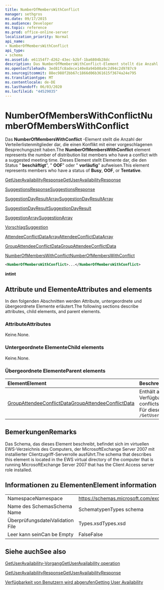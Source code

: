 ```yaml
---
title: NumberOfMembersWithConflict
manager: sethgros
ms.date: 09/17/2015
ms.audience: Developer
ms.topic: reference
ms.prod: office-online-server
localization_priority: Normal
api_name:
- NumberOfMembersWithConflict
api_type:
- schema
ms.assetid: e61154f7-d262-43ec-b2bf-1ba6804b28dc
description: Das NumberOfMembersWithConflict-Element stellt die Anzahl der Verteilerlistenmitglieder dar, die einen Konflikt mit einer vorgeschlagenen Besprechungszeit haben. Dieses Element stellt Elemente dar, die den Status "beschäftigt", "OOF" oder "vorläufig" aufweisen.
ms.openlocfilehash: 3ed81fc8adece140e8a94b08a9c2d94c2d9787c9
ms.sourcegitcommit: 88ec988f2bb67c1866d06b361615f3674a24e795
ms.translationtype: MT
ms.contentlocale: de-DE
ms.lasthandoff: 06/03/2020
ms.locfileid: "44529035"
---
```

# <a name="numberofmemberswithconflict"></a><span data-ttu-id="05d37-104">NumberOfMembersWithConflict</span><span class="sxs-lookup"><span data-stu-id="05d37-104">NumberOfMembersWithConflict</span></span>

<span data-ttu-id="05d37-105">Das **NumberOfMembersWithConflict** -Element stellt die Anzahl der Verteilerlistenmitglieder dar, die einen Konflikt mit einer vorgeschlagenen Besprechungszeit haben.</span><span class="sxs-lookup"><span data-stu-id="05d37-105">The **NumberOfMembersWithConflict** element represents the number of distribution list members who have a conflict with a suggested meeting time.</span></span> <span data-ttu-id="05d37-106">Dieses Element stellt Elemente dar, die den Status " **beschäftigt**", " **OOF**" oder " **vorläufig**" aufweisen.</span><span class="sxs-lookup"><span data-stu-id="05d37-106">This element represents members who have a status of **Busy**, **OOF**, or **Tentative**.</span></span>
  
[<span data-ttu-id="05d37-107">GetUserAvailabilityResponse</span><span class="sxs-lookup"><span data-stu-id="05d37-107">GetUserAvailabilityResponse</span></span>](getuseravailabilityresponse.md)
  
[<span data-ttu-id="05d37-108">SuggestionsResponse</span><span class="sxs-lookup"><span data-stu-id="05d37-108">SuggestionsResponse</span></span>](suggestionsresponse.md)
  
[<span data-ttu-id="05d37-109">SuggestionDayResultArray</span><span class="sxs-lookup"><span data-stu-id="05d37-109">SuggestionDayResultArray</span></span>](suggestiondayresultarray.md)
  
[<span data-ttu-id="05d37-110">SuggestionDayResult</span><span class="sxs-lookup"><span data-stu-id="05d37-110">SuggestionDayResult</span></span>](suggestiondayresult.md)
  
[<span data-ttu-id="05d37-111">SuggestionArray</span><span class="sxs-lookup"><span data-stu-id="05d37-111">SuggestionArray</span></span>](suggestionarray.md)
  
[<span data-ttu-id="05d37-112">Vorschlag</span><span class="sxs-lookup"><span data-stu-id="05d37-112">Suggestion</span></span>](suggestion.md)
  
[<span data-ttu-id="05d37-113">AttendeeConflictDataArray</span><span class="sxs-lookup"><span data-stu-id="05d37-113">AttendeeConflictDataArray</span></span>](attendeeconflictdataarray.md)
  
[<span data-ttu-id="05d37-114">GroupAttendeeConflictData</span><span class="sxs-lookup"><span data-stu-id="05d37-114">GroupAttendeeConflictData</span></span>](groupattendeeconflictdata.md)
  
[<span data-ttu-id="05d37-115">NumberOfMembersWithConflict</span><span class="sxs-lookup"><span data-stu-id="05d37-115">NumberOfMembersWithConflict</span></span>](numberofmemberswithconflict.md)
  
```xml
<NumberOfMembersWithConflict>...</NumberOfMembersWithConflict>
```

 <span data-ttu-id="05d37-116">**int**</span><span class="sxs-lookup"><span data-stu-id="05d37-116">**int**</span></span>
## <a name="attributes-and-elements"></a><span data-ttu-id="05d37-117">Attribute und Elemente</span><span class="sxs-lookup"><span data-stu-id="05d37-117">Attributes and elements</span></span>

<span data-ttu-id="05d37-118">In den folgenden Abschnitten werden Attribute, untergeordnete und übergeordnete Elemente erläutert.</span><span class="sxs-lookup"><span data-stu-id="05d37-118">The following sections describe attributes, child elements, and parent elements.</span></span>
  
### <a name="attributes"></a><span data-ttu-id="05d37-119">Attribute</span><span class="sxs-lookup"><span data-stu-id="05d37-119">Attributes</span></span>

<span data-ttu-id="05d37-120">Keine.</span><span class="sxs-lookup"><span data-stu-id="05d37-120">None.</span></span>
  
### <a name="child-elements"></a><span data-ttu-id="05d37-121">Untergeordnete Elemente</span><span class="sxs-lookup"><span data-stu-id="05d37-121">Child elements</span></span>

<span data-ttu-id="05d37-122">Keine.</span><span class="sxs-lookup"><span data-stu-id="05d37-122">None.</span></span>
  
### <a name="parent-elements"></a><span data-ttu-id="05d37-123">Übergeordnete Elemente</span><span class="sxs-lookup"><span data-stu-id="05d37-123">Parent elements</span></span>

|<span data-ttu-id="05d37-124">**Element**</span><span class="sxs-lookup"><span data-stu-id="05d37-124">**Element**</span></span>|<span data-ttu-id="05d37-125">**Beschreibung**</span><span class="sxs-lookup"><span data-stu-id="05d37-125">**Description**</span></span>|
|:-----|:-----|
|[<span data-ttu-id="05d37-126">GroupAttendeeConflictData</span><span class="sxs-lookup"><span data-stu-id="05d37-126">GroupAttendeeConflictData</span></span>](groupattendeeconflictdata.md) <br/> |<span data-ttu-id="05d37-127">Enthält aggregierte Konfliktinformationen über die Anzahl der verfügbaren Benutzer, die Anzahl der Benutzer mit Konflikten sowie die Anzahl der Benutzer, die in einer Verteilerliste keine Verfügbarkeitsinformationen für eine vorgeschlagene Besprechungszeit haben.</span><span class="sxs-lookup"><span data-stu-id="05d37-127">Contains aggregate conflict information about the number of users who are available, the number of users who have conflicts, and the number of users who do not have availability information in a distribution list for a suggested meeting time.</span></span>  <br/> <span data-ttu-id="05d37-128">Für dieses Element wird folgender XPath-Ausdruck verwendet: </span><span class="sxs-lookup"><span data-stu-id="05d37-128">The following is the XPath expression to this element:</span></span>  <br/>  `/GetUserAvailabilityResponse/SuggestionsResponse/SuggestionDayResultArray/SuggestionDayResult[i]/SuggestionArray/Suggestion[i]/AttendeeConflictDataArray/GroupAttendeeConflictData[i]` <br/> |
   
## <a name="remarks"></a><span data-ttu-id="05d37-129">Bemerkungen</span><span class="sxs-lookup"><span data-stu-id="05d37-129">Remarks</span></span>

<span data-ttu-id="05d37-130">Das Schema, das dieses Element beschreibt, befindet sich im virtuellen EWS-Verzeichnis des Computers, der MicrosoftExchange Server 2007 mit installierter Clientzugriff-Serverrolle ausführt.</span><span class="sxs-lookup"><span data-stu-id="05d37-130">The schema that describes this element is located in the EWS virtual directory of the computer that is running MicrosoftExchange Server 2007 that has the Client Access server role installed.</span></span>
  
## <a name="element-information"></a><span data-ttu-id="05d37-131">Informationen zu Elementen</span><span class="sxs-lookup"><span data-stu-id="05d37-131">Element information</span></span>

|||
|:-----|:-----|
|<span data-ttu-id="05d37-132">Namespace</span><span class="sxs-lookup"><span data-stu-id="05d37-132">Namespace</span></span>  <br/> |https://schemas.microsoft.com/exchange/services/2006/types  <br/> |
|<span data-ttu-id="05d37-133">Name des Schemas</span><span class="sxs-lookup"><span data-stu-id="05d37-133">Schema Name</span></span>  <br/> |<span data-ttu-id="05d37-134">Schematypen</span><span class="sxs-lookup"><span data-stu-id="05d37-134">Types schema</span></span>  <br/> |
|<span data-ttu-id="05d37-135">Überprüfungsdatei</span><span class="sxs-lookup"><span data-stu-id="05d37-135">Validation File</span></span>  <br/> |<span data-ttu-id="05d37-136">Types.xsd</span><span class="sxs-lookup"><span data-stu-id="05d37-136">Types.xsd</span></span>  <br/> |
|<span data-ttu-id="05d37-137">Leer kann sein</span><span class="sxs-lookup"><span data-stu-id="05d37-137">Can be Empty</span></span>  <br/> |<span data-ttu-id="05d37-138">False</span><span class="sxs-lookup"><span data-stu-id="05d37-138">False</span></span>  <br/> |
   
## <a name="see-also"></a><span data-ttu-id="05d37-139">Siehe auch</span><span class="sxs-lookup"><span data-stu-id="05d37-139">See also</span></span>



[<span data-ttu-id="05d37-140">GetUserAvailability-Vorgang</span><span class="sxs-lookup"><span data-stu-id="05d37-140">GetUserAvailability operation</span></span>](getuseravailability-operation.md)
  
[<span data-ttu-id="05d37-141">GetUserAvailabilityResponse</span><span class="sxs-lookup"><span data-stu-id="05d37-141">GetUserAvailabilityResponse</span></span>](getuseravailabilityresponse.md)


[<span data-ttu-id="05d37-142">Verfügbarkeit von Benutzern wird abgerufen</span><span class="sxs-lookup"><span data-stu-id="05d37-142">Getting User Availability</span></span>](https://msdn.microsoft.com/library/d4133fcb-9b0f-4e6b-aadf-a389da83516a%28Office.15%29.aspx)


